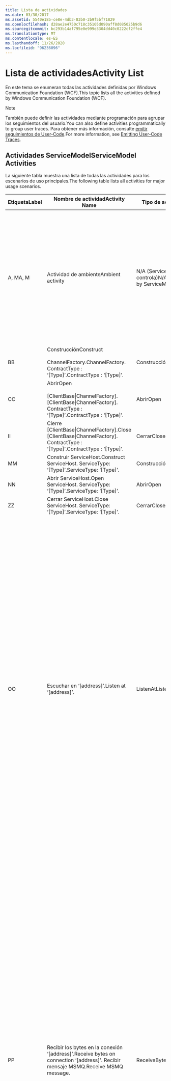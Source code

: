 ```yaml
---
title: Lista de actividades
ms.date: 03/30/2017
ms.assetid: 5540e185-ce8e-4db3-83b0-2b9f5bf71829
ms.openlocfilehash: d28ae2e4750c718c35105d090aff8d085025b9d6
ms.sourcegitcommit: bc293b14af795e0e999e3304dd40c0222cf2ffe4
ms.translationtype: MT
ms.contentlocale: es-ES
ms.lasthandoff: 11/26/2020
ms.locfileid: "96236096"
---
```

# <a name="activity-list"></a><span data-ttu-id="3fe60-102">Lista de actividades</span><span class="sxs-lookup"><span data-stu-id="3fe60-102">Activity List</span></span>

<span data-ttu-id="3fe60-103">En este tema se enumeran todas las actividades definidas por Windows Communication Foundation (WCF).</span><span class="sxs-lookup"><span data-stu-id="3fe60-103">This topic lists all the activities defined by Windows Communication Foundation (WCF).</span></span>  
  
> [!NOTE]
> <span data-ttu-id="3fe60-104">También puede definir las actividades mediante programación para agrupar los seguimientos del usuario.</span><span class="sxs-lookup"><span data-stu-id="3fe60-104">You can also define activities programmatically to group user traces.</span></span> <span data-ttu-id="3fe60-105">Para obtener más información, consulte [emitir seguimientos de User-Code](emitting-user-code-traces.md).</span><span class="sxs-lookup"><span data-stu-id="3fe60-105">For more information, see [Emitting User-Code Traces](emitting-user-code-traces.md).</span></span>  
  
## <a name="servicemodel-activities"></a><span data-ttu-id="3fe60-106">Actividades ServiceModel</span><span class="sxs-lookup"><span data-stu-id="3fe60-106">ServiceModel Activities</span></span>  

 <span data-ttu-id="3fe60-107">La siguiente tabla muestra una lista de todas las actividades para los escenarios de uso principales.</span><span class="sxs-lookup"><span data-stu-id="3fe60-107">The following table lists all activities for major usage scenarios.</span></span>  
  
|<span data-ttu-id="3fe60-108">Etiqueta</span><span class="sxs-lookup"><span data-stu-id="3fe60-108">Label</span></span>|<span data-ttu-id="3fe60-109">Nombre de actividad</span><span class="sxs-lookup"><span data-stu-id="3fe60-109">Activity Name</span></span>|<span data-ttu-id="3fe60-110">Tipo de actividad</span><span class="sxs-lookup"><span data-stu-id="3fe60-110">Activity Type</span></span>|<span data-ttu-id="3fe60-111">Descripción</span><span class="sxs-lookup"><span data-stu-id="3fe60-111">Description</span></span>|  
|-----------|-------------------|-------------------|-----------------|  
|<span data-ttu-id="3fe60-112">A, M</span><span class="sxs-lookup"><span data-stu-id="3fe60-112">A, M</span></span>|<span data-ttu-id="3fe60-113">Actividad de ambiente</span><span class="sxs-lookup"><span data-stu-id="3fe60-113">Ambient activity</span></span>|<span data-ttu-id="3fe60-114">N/A (ServiceModel no lo controla)</span><span class="sxs-lookup"><span data-stu-id="3fe60-114">N/A (this is not controlled by ServiceModel)</span></span>|<span data-ttu-id="3fe60-115">La actividad cuyo id. se establece en TLS antes de que se realice ninguna llamada al código de ServiceModel (del lado de cliente o servidor).</span><span class="sxs-lookup"><span data-stu-id="3fe60-115">The activity whose ID is set in TLS before any calls to ServiceModel code (client side or server side).</span></span><br /><br /> <span data-ttu-id="3fe60-116">Ejemplo: una actividad en la que se llama a Open en el cliente WCF o se llama a serviceHost. Open.</span><span class="sxs-lookup"><span data-stu-id="3fe60-116">Example: An activity where  open is called on the WCF client or serviceHost.open is called.</span></span>|  
|<span data-ttu-id="3fe60-117">B</span><span class="sxs-lookup"><span data-stu-id="3fe60-117">B</span></span>|<span data-ttu-id="3fe60-118">Construcción</span><span class="sxs-lookup"><span data-stu-id="3fe60-118">Construct</span></span><br /><br /> <span data-ttu-id="3fe60-119">ChannelFactory.</span><span class="sxs-lookup"><span data-stu-id="3fe60-119">ChannelFactory.</span></span> <span data-ttu-id="3fe60-120">ContractType : ‘[Type]’.</span><span class="sxs-lookup"><span data-stu-id="3fe60-120">ContractType : ‘[Type]’.</span></span>|<span data-ttu-id="3fe60-121">Construcción</span><span class="sxs-lookup"><span data-stu-id="3fe60-121">Construct</span></span>||  
|<span data-ttu-id="3fe60-122">C</span><span class="sxs-lookup"><span data-stu-id="3fe60-122">C</span></span>|<span data-ttu-id="3fe60-123">Abrir</span><span class="sxs-lookup"><span data-stu-id="3fe60-123">Open</span></span><br /><br /> <span data-ttu-id="3fe60-124">[ClientBase&#124;ChannelFactory].</span><span class="sxs-lookup"><span data-stu-id="3fe60-124">[ClientBase&#124;ChannelFactory].</span></span> <span data-ttu-id="3fe60-125">ContractType : ‘[Type]’.</span><span class="sxs-lookup"><span data-stu-id="3fe60-125">ContractType : ‘[Type]’.</span></span>|<span data-ttu-id="3fe60-126">Abrir</span><span class="sxs-lookup"><span data-stu-id="3fe60-126">Open</span></span>||  
|<span data-ttu-id="3fe60-127">I</span><span class="sxs-lookup"><span data-stu-id="3fe60-127">I</span></span>|<span data-ttu-id="3fe60-128">Cierre [ClientBase&#124;ChannelFactory].</span><span class="sxs-lookup"><span data-stu-id="3fe60-128">Close [ClientBase&#124;ChannelFactory].</span></span> <span data-ttu-id="3fe60-129">ContractType : ‘[Type]’.</span><span class="sxs-lookup"><span data-stu-id="3fe60-129">ContractType : ‘[Type]’.</span></span>|<span data-ttu-id="3fe60-130">Cerrar</span><span class="sxs-lookup"><span data-stu-id="3fe60-130">Close</span></span>||  
|<span data-ttu-id="3fe60-131">M</span><span class="sxs-lookup"><span data-stu-id="3fe60-131">M</span></span>|<span data-ttu-id="3fe60-132">Construir ServiceHost.</span><span class="sxs-lookup"><span data-stu-id="3fe60-132">Construct ServiceHost.</span></span> <span data-ttu-id="3fe60-133">ServiceType: ‘[Type]’.</span><span class="sxs-lookup"><span data-stu-id="3fe60-133">ServiceType: ‘[Type]’.</span></span>|<span data-ttu-id="3fe60-134">Construcción</span><span class="sxs-lookup"><span data-stu-id="3fe60-134">Construct</span></span>||  
|<span data-ttu-id="3fe60-135">N</span><span class="sxs-lookup"><span data-stu-id="3fe60-135">N</span></span>|<span data-ttu-id="3fe60-136">Abrir ServiceHost.</span><span class="sxs-lookup"><span data-stu-id="3fe60-136">Open ServiceHost.</span></span> <span data-ttu-id="3fe60-137">ServiceType: ‘[Type]’.</span><span class="sxs-lookup"><span data-stu-id="3fe60-137">ServiceType: ‘[Type]’.</span></span>|<span data-ttu-id="3fe60-138">Abrir</span><span class="sxs-lookup"><span data-stu-id="3fe60-138">Open</span></span>||  
|<span data-ttu-id="3fe60-139">Z</span><span class="sxs-lookup"><span data-stu-id="3fe60-139">Z</span></span>|<span data-ttu-id="3fe60-140">Cerrar ServiceHost.</span><span class="sxs-lookup"><span data-stu-id="3fe60-140">Close ServiceHost.</span></span> <span data-ttu-id="3fe60-141">ServiceType: ‘[Type]’.</span><span class="sxs-lookup"><span data-stu-id="3fe60-141">ServiceType: ‘[Type]’.</span></span>|<span data-ttu-id="3fe60-142">Cerrar</span><span class="sxs-lookup"><span data-stu-id="3fe60-142">Close</span></span>||  
|<span data-ttu-id="3fe60-143">O</span><span class="sxs-lookup"><span data-stu-id="3fe60-143">O</span></span>|<span data-ttu-id="3fe60-144">Escuchar en ‘[address]’.</span><span class="sxs-lookup"><span data-stu-id="3fe60-144">Listen at ‘[address]’.</span></span>|<span data-ttu-id="3fe60-145">ListenAt</span><span class="sxs-lookup"><span data-stu-id="3fe60-145">ListenAt</span></span>|<span data-ttu-id="3fe60-146">Esta actividad y la siguiente son específicas del transporte.</span><span class="sxs-lookup"><span data-stu-id="3fe60-146">This and the next activity are transport-specific.</span></span> <span data-ttu-id="3fe60-147">La actividad ListenAt representa el contenido que asigna a la dirección donde el agente de escucha realiza escuchas.</span><span class="sxs-lookup"><span data-stu-id="3fe60-147">The ListenAt activity represents the content that maps to the address where the channel listener listens at.</span></span> <span data-ttu-id="3fe60-148">En el caso de MSMQ, es la propia cola puesto que la cola asigna a una dirección.</span><span class="sxs-lookup"><span data-stu-id="3fe60-148">In the case of MSMQ, it is the queue itself since the queue maps to one address.</span></span> <span data-ttu-id="3fe60-149">Esta actividad realiza escuchas para las conexiones entrantes en el caso de transportes orientados a conexiones, para los mensajes de MSMQ en el caso de MSMQ.</span><span class="sxs-lookup"><span data-stu-id="3fe60-149">This activity listens for incoming connections in the case of connection-oriented transports, for MSMQ messages in the case of MSMQ.</span></span> <span data-ttu-id="3fe60-150">Esta actividad se crea durante ServiceHost.Open () y contiene las trazas relacionadas con la creación y disposición del agente de escucha, así como la transferencia de salida a todas las actividades ReceiveBytes.</span><span class="sxs-lookup"><span data-stu-id="3fe60-150">This activity is created during ServiceHost.Open(), and contains the traces related to creating and disposing the listener, as well as transferring out to all ReceiveBytes activities.</span></span>|  
|<span data-ttu-id="3fe60-151">P</span><span class="sxs-lookup"><span data-stu-id="3fe60-151">P</span></span>|<span data-ttu-id="3fe60-152">Recibir los bytes en la conexión ‘[address]’.</span><span class="sxs-lookup"><span data-stu-id="3fe60-152">Receive bytes on connection ‘[address]’.</span></span> <span data-ttu-id="3fe60-153">Recibir mensaje MSMQ.</span><span class="sxs-lookup"><span data-stu-id="3fe60-153">Receive MSMQ message.</span></span>|<span data-ttu-id="3fe60-154">ReceiveBytes</span><span class="sxs-lookup"><span data-stu-id="3fe60-154">ReceiveBytes</span></span>|<span data-ttu-id="3fe60-155">En esta actividad, se procesan los datos que finalmente recibirán un mensaje de WCF.</span><span class="sxs-lookup"><span data-stu-id="3fe60-155">In this activity, data that will eventually get a WCF message is processed.</span></span> <span data-ttu-id="3fe60-156">Los bytes de entrada se esperan en el caso de http o transporte orientado a conexiones.</span><span class="sxs-lookup"><span data-stu-id="3fe60-156">Incoming bytes are waited in the case of connection-oriented transport or http.</span></span> <span data-ttu-id="3fe60-157">Para TCP/canalización con nombre, la duración de esta actividad es igual a la vida la conexión, puesto que se crea al mismo tiempo que la conexión.</span><span class="sxs-lookup"><span data-stu-id="3fe60-157">For TCP/named-pipe, the lifetime of this activity is the lifetime of the connection, as it is created when the connection is created.</span></span> <span data-ttu-id="3fe60-158">Para http, es de la duración de una solicitud de mensaje y se crea cuando se envía el mensaje.</span><span class="sxs-lookup"><span data-stu-id="3fe60-158">For http, it is of the lifetime of a message request and is created when the message is sent.</span></span> <span data-ttu-id="3fe60-159">Esta actividad contiene las trazas relacionadas con la creación y disposición de la conexión si fuese pertinente, así como las transferencias hacia fuera a todas las actividades de procesamiento de mensajes (objetos).</span><span class="sxs-lookup"><span data-stu-id="3fe60-159">This activity contains the traces related to creating and disposing the connection if applicable, as well as transfers out to all message (object) processing activities.</span></span><br /><br /> <span data-ttu-id="3fe60-160">En el caso de MSMQ, es la actividad donde se recupera el mensaje MSMQ.</span><span class="sxs-lookup"><span data-stu-id="3fe60-160">In the case of MSMQ, it is the activity where the MSMQ message is retrieved.</span></span>|  
|<span data-ttu-id="3fe60-161">Q</span><span class="sxs-lookup"><span data-stu-id="3fe60-161">Q</span></span>|<span data-ttu-id="3fe60-162">Procese el mensaje [number].</span><span class="sxs-lookup"><span data-stu-id="3fe60-162">Process message [number].</span></span> <span data-ttu-id="3fe60-163">(Tenga en cuenta que [number] es un valor que aumenta de manera monótona que comienza en 1.)</span><span class="sxs-lookup"><span data-stu-id="3fe60-163">(Note, [number] is a monotonically increasing value which starts at 1.)</span></span>|<span data-ttu-id="3fe60-164">ProcessMessage</span><span class="sxs-lookup"><span data-stu-id="3fe60-164">ProcessMessage</span></span>|<span data-ttu-id="3fe60-165">Procese un mensaje entrante.</span><span class="sxs-lookup"><span data-stu-id="3fe60-165">Process an incoming message.</span></span> <span data-ttu-id="3fe60-166">Esta actividad se inicia cuando se reciben todos los datos (bytes, mensajes de MSMQ) para formar un objeto de mensaje de WCF.</span><span class="sxs-lookup"><span data-stu-id="3fe60-166">This activity starts when all the data (bytes, MSMQ message) are received to form a WCF message object.</span></span> <span data-ttu-id="3fe60-167">Los seguimientos dentro de esta actividad tratan con el procesamiento de encabezados.</span><span class="sxs-lookup"><span data-stu-id="3fe60-167">Traces within this activity deal with header processing.</span></span><br /><br /> <span data-ttu-id="3fe60-168">Una vez formado un mensaje que se puede enviar, se cambia a la actividad ServiceHost ProcessAction después de buscar el identificador de actividad correspondiente.</span><span class="sxs-lookup"><span data-stu-id="3fe60-168">Once a message that can be dispatched is formed, the ServiceHost ProcessAction activity is switched to after looking up the corresponding Activity ID.</span></span>|  
|<span data-ttu-id="3fe60-169">D, S</span><span class="sxs-lookup"><span data-stu-id="3fe60-169">D, S</span></span>|<span data-ttu-id="3fe60-170">Procese la acción ‘[action]’.</span><span class="sxs-lookup"><span data-stu-id="3fe60-170">Process action ‘[action]’.</span></span>|<span data-ttu-id="3fe60-171">ProcessAction</span><span class="sxs-lookup"><span data-stu-id="3fe60-171">ProcessAction</span></span>|<span data-ttu-id="3fe60-172">Procese el mensaje a través de la pila Transporte/Seguridad/RM para enviar el mensaje al código de usuario en la recepción y en el orden inverso en el envío.</span><span class="sxs-lookup"><span data-stu-id="3fe60-172">Process the message through the Transport/Security/RM stack for dispatching the message to user code on receive, and in the reverse order on send.</span></span><br /><br /> <span data-ttu-id="3fe60-173">En el servidor, esta actividad utiliza el ID. de actividad propagado si se envía en el encabezado del mensaje a través de la "propagación de actividad". de lo contrario, se crea un nuevo GUID.</span><span class="sxs-lookup"><span data-stu-id="3fe60-173">On the server, this activity uses the propagated Activity ID if it is sent in the message header via "Activity Propagation"; otherwise, a new GUID is created.</span></span><br /><br /> <span data-ttu-id="3fe60-174">El mensaje de respuesta para contratos de solicitud/respuesta también se procesa en esa actividad.</span><span class="sxs-lookup"><span data-stu-id="3fe60-174">The response message for request/reply contracts is also processed in that activity.</span></span>|  
|<span data-ttu-id="3fe60-175">T</span><span class="sxs-lookup"><span data-stu-id="3fe60-175">T</span></span>|<span data-ttu-id="3fe60-176">Ejecute ‘[IContract.Operation]’.</span><span class="sxs-lookup"><span data-stu-id="3fe60-176">Execute ‘[IContract.Operation]’.</span></span>|<span data-ttu-id="3fe60-177">ExecuteUserCode</span><span class="sxs-lookup"><span data-stu-id="3fe60-177">ExecuteUserCode</span></span>|<span data-ttu-id="3fe60-178">Ejecute el código de usuario tras el envío en el lado de servicio.</span><span class="sxs-lookup"><span data-stu-id="3fe60-178">Execute user code after dispatch on the service side.</span></span> <span data-ttu-id="3fe60-179">Esta actividad proporciona un límite para delinear el código de ServiceHost del código proporcionado por el usuario.</span><span class="sxs-lookup"><span data-stu-id="3fe60-179">This activity provides a boundary to delineate ServiceHost code from user-provided code.</span></span>|  
  
## <a name="security-activities"></a><span data-ttu-id="3fe60-180">Actividades de seguridad</span><span class="sxs-lookup"><span data-stu-id="3fe60-180">Security Activities</span></span>  

 <span data-ttu-id="3fe60-181">La tabla siguiente muestra todas las actividades relacionadas con la seguridad.</span><span class="sxs-lookup"><span data-stu-id="3fe60-181">The following table lists all activities related to Security.</span></span>  
  
|<span data-ttu-id="3fe60-182">Nombre de actividad</span><span class="sxs-lookup"><span data-stu-id="3fe60-182">Activity Name</span></span>|<span data-ttu-id="3fe60-183">Tipo de actividad</span><span class="sxs-lookup"><span data-stu-id="3fe60-183">Activity Type</span></span>|<span data-ttu-id="3fe60-184">Descripción</span><span class="sxs-lookup"><span data-stu-id="3fe60-184">Description</span></span>|  
|-------------------|-------------------|-----------------|  
|<span data-ttu-id="3fe60-185">Configure la sesión segura</span><span class="sxs-lookup"><span data-stu-id="3fe60-185">Setup secure session</span></span>|<span data-ttu-id="3fe60-186">SetupSecurity</span><span class="sxs-lookup"><span data-stu-id="3fe60-186">SetupSecurity</span></span>|<span data-ttu-id="3fe60-187">Existe solo en el lado de cliente.</span><span class="sxs-lookup"><span data-stu-id="3fe60-187">Exists on the client side only.</span></span> <span data-ttu-id="3fe60-188">Contiene todos los intercambios de RST\*/SCT para la autenticación y configuración del contexto de seguridad.</span><span class="sxs-lookup"><span data-stu-id="3fe60-188">Contains all RST\*/SCT exchanges for authentication and setting the security context.</span></span> <span data-ttu-id="3fe60-189">Si `propagateActivity` = `true` es, esta actividad se combina con las actividades RST/SCT de la acción de proceso correspondiente del servicio \* .</span><span class="sxs-lookup"><span data-stu-id="3fe60-189">If `propagateActivity`=`true`, this activity is merged with the service’s corresponding Process Action RST\*/SCT activities.</span></span>|  
|<span data-ttu-id="3fe60-190">Cerrar sesión segura</span><span class="sxs-lookup"><span data-stu-id="3fe60-190">Close secure session</span></span>|<span data-ttu-id="3fe60-191">SetupSecurity</span><span class="sxs-lookup"><span data-stu-id="3fe60-191">SetupSecurity</span></span>|<span data-ttu-id="3fe60-192">Existe en el lado de cliente.</span><span class="sxs-lookup"><span data-stu-id="3fe60-192">Exists on the client side.</span></span> <span data-ttu-id="3fe60-193">Contiene el intercambio de mensajes de cancelación para cerrar la sesión segura.</span><span class="sxs-lookup"><span data-stu-id="3fe60-193">Contains the Cancel message exchange for closing the secure session.</span></span> <span data-ttu-id="3fe60-194">Si `propagateActivity` = `true` es, esta actividad se combina con la acción de proceso "Cancelar" desde el servicio.</span><span class="sxs-lookup"><span data-stu-id="3fe60-194">If `propagateActivity`=`true`, this activity is merged with the Process Action "Cancel" from the service.</span></span>|  
  
 <span data-ttu-id="3fe60-195">En la tabla siguiente se muestra una lista de todas las actividades relacionadas con COM+.</span><span class="sxs-lookup"><span data-stu-id="3fe60-195">The following table lists all activities related to COM+.</span></span>  
  
|<span data-ttu-id="3fe60-196">Nombre de actividad</span><span class="sxs-lookup"><span data-stu-id="3fe60-196">Activity Name</span></span>|<span data-ttu-id="3fe60-197">Tipo de actividad</span><span class="sxs-lookup"><span data-stu-id="3fe60-197">Activity Type</span></span>|<span data-ttu-id="3fe60-198">Descripción</span><span class="sxs-lookup"><span data-stu-id="3fe60-198">Description</span></span>|  
|-------------------|-------------------|-----------------|  
|<span data-ttu-id="3fe60-199">Cree una instancia COM+.</span><span class="sxs-lookup"><span data-stu-id="3fe60-199">Create COM+ instance</span></span>|<span data-ttu-id="3fe60-200">TransferToCOMPlus</span><span class="sxs-lookup"><span data-stu-id="3fe60-200">TransferToCOMPlus</span></span>|<span data-ttu-id="3fe60-201">1 instancia de actividad para cada llamada COM+ desde código WCF</span><span class="sxs-lookup"><span data-stu-id="3fe60-201">1 activity instance for each COM+ call from WCF code</span></span>|  
|<span data-ttu-id="3fe60-202">Ejecutar COM+ \<operation></span><span class="sxs-lookup"><span data-stu-id="3fe60-202">Execute COM+ \<operation></span></span>|<span data-ttu-id="3fe60-203">TransferToCOMPlus</span><span class="sxs-lookup"><span data-stu-id="3fe60-203">TransferToCOMPlus</span></span>|<span data-ttu-id="3fe60-204">1 instancia de actividad para cada llamada COM+ desde código WCF</span><span class="sxs-lookup"><span data-stu-id="3fe60-204">1 activity instance for each COM+ call from WCF code</span></span>|  
  
## <a name="wmi-activities"></a><span data-ttu-id="3fe60-205">Actividades WMI</span><span class="sxs-lookup"><span data-stu-id="3fe60-205">WMI Activities</span></span>  

 <span data-ttu-id="3fe60-206">La tabla siguiente muestra una lista de todas las actividades relacionadas con WMI.</span><span class="sxs-lookup"><span data-stu-id="3fe60-206">The following table lists all activities related to WMI.</span></span>  
  
|<span data-ttu-id="3fe60-207">Nombre de actividad</span><span class="sxs-lookup"><span data-stu-id="3fe60-207">Activity Name</span></span>|<span data-ttu-id="3fe60-208">Tipo de actividad</span><span class="sxs-lookup"><span data-stu-id="3fe60-208">Activity Type</span></span>|<span data-ttu-id="3fe60-209">Descripción</span><span class="sxs-lookup"><span data-stu-id="3fe60-209">Description</span></span>|  
|-------------------|-------------------|-----------------|  
|<span data-ttu-id="3fe60-210">Obtención de WMI</span><span class="sxs-lookup"><span data-stu-id="3fe60-210">WMI get</span></span>|<span data-ttu-id="3fe60-211">WMIGetObject</span><span class="sxs-lookup"><span data-stu-id="3fe60-211">WMIGetObject</span></span>|<span data-ttu-id="3fe60-212">El usuario está recuperando datos desde WMI.</span><span class="sxs-lookup"><span data-stu-id="3fe60-212">User is retrieving data from WMI.</span></span>|  
|<span data-ttu-id="3fe60-213">Colocación en WMI</span><span class="sxs-lookup"><span data-stu-id="3fe60-213">WMI put</span></span>|<span data-ttu-id="3fe60-214">WmiPutInstance</span><span class="sxs-lookup"><span data-stu-id="3fe60-214">WmiPutInstance</span></span>|<span data-ttu-id="3fe60-215">El usuario está actualizando los datos mediante WMI.</span><span class="sxs-lookup"><span data-stu-id="3fe60-215">User is updating data with WMI.</span></span>|
